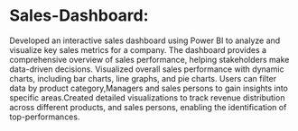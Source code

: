 # Sales-Dashboard:
Developed an interactive sales dashboard using Power BI to analyze and visualize key sales metrics for a company. The dashboard provides a comprehensive overview of sales performance, helping stakeholders make data-driven decisions.
Visualized overall sales performance with dynamic charts, including bar charts, line graphs, and pie charts. Users can filter data by product category,Managers and sales persons to gain insights into specific areas.Created detailed visualizations to track revenue distribution across different products, and sales persons, enabling the identification of top-performances.
